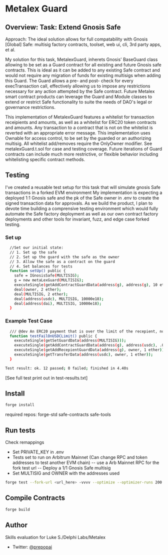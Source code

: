 
# Metalex Guard

## Overview: Task: Extend Gnosis Safe

Approach: The ideal solution allows for full compatability with Gnosis [Global] Safe: multisig factory contracts, toolset, web ui, cli, 3rd party apps, et al. 

My solution for this task, MetalexGuard, inherets Gnosis' BaseGuard class allowing to be set as a Guard contract for all existing and future Gnosis safe contracts. This is ideal as it can be added to any existing Safe contract and would not require any migration of funds for existing multisigs when adding this Guard. The Guard allows a pre- and post- check for every execTransaction call, effectively allowing us to impose any restrictions necessary for any action attempted by the Safe contract. Future Metalex smart contract products can leverage the Guard and Module classes to extend or restrict Safe functionality to suite the needs of DAO's legal or governance restrictions.

This implementation of MetalexGuard features a whitelist for transaction receipients and amounts, as well as a whitelist for ERC20 token contracts and amounts. Any transaction to a contract that is not on the whitelist is reverted with an appropriate error message. This implementation uses Ownable for access control, to be set by the guarded or an authorizing multisig. All whitelist add/removes require the OnlyOwner modifier. See metalexGuard.t.sol for case and testing coverage. Future iterations of Guard contracts can include much more restrictive, or flexible behavior including whitelisting specific contract methods.

## Testing 

I've created a reusable test setup for this task that will simulate gnosis Safe transactions in a forked EVM environment  My implementation is expecting a deployed 1:1 Gnosis safe and the pk of the Safe owner in .env to create the signed transaction data for approvals. As we build the product, I plan to devote time building a comprensive testing environment which would fully automate the Safe factory deployment as well as our own contract factory deployments and other tools for invariant, fuzz, and edge case forked testing.

### Set up
```sh
  //Set our initial state:
  // 1. Set up the safe
  // 2. Set up the guard with the safe as the owner
  // 3. Allow the safe as a contract on the guard
  // 4. Set balances for tests
  function setUp() public {
    safe = IGnosisSafe(MULTISIG);
    g = new metaLexGuard(MULTISIG);
    executeSingle(getAddContractGuardData(address(g), address(g), 10 ether));
    deal(owner, 2 ether);
    deal(MULTISIG, 2 ether);
    deal(address(usdc), MULTISIG, 10000e18);
    deal(address(dai), MULTISIG, 10000e18);
  }
```

### Example Test Case
```sh
  /// @dev An ERC20 payment that is over the limit of the recepient, not token contract, should still revert.
  function testFailOnUSDCLimit() public {
    executeSingle(getSetGuardData(address(MULTISIG)));
    executeSingle(getAddContractGuardData(address(g), address(usdc), .01 ether));
    executeSingle(getAddRecepientGuardData(address(g), owner, 1 ether));
    executeSingle(getTransferData(address(usdc), owner, 1 ether));
  }
```

```sh
Test result: ok. 12 passed; 0 failed; finished in 4.40s
```

[See full test print out in test-results.txt]



## Install

```sh
forge install
```

required repos:
forge-std
safe-contracts
safe-tools

## Run tests

Check remappings
- Set PRIVATE_KEY in .env
- Tests set to run on Arbitrum Mainnet (Can change RPC and token addresses to test another EVM chain)
-- use a Arb Mainnet RPC for the fork test url
-- Deploy a 1/1 Gnosis Safe multisig 
- Set MULTISIG and OWNER with the addresses used

```sh
forge test --fork-url <url_here> -vvvv --optimize --optimizer-runs 200 --use solc:0.8.19 --via-ir
```

## Compile Contracts

```sh
forge build
```

## Author

Skills evaluation for Luke S./Delphi Labs/Metalex

* Twitter: [@prepopai](https://twitter.com/prepopai)

